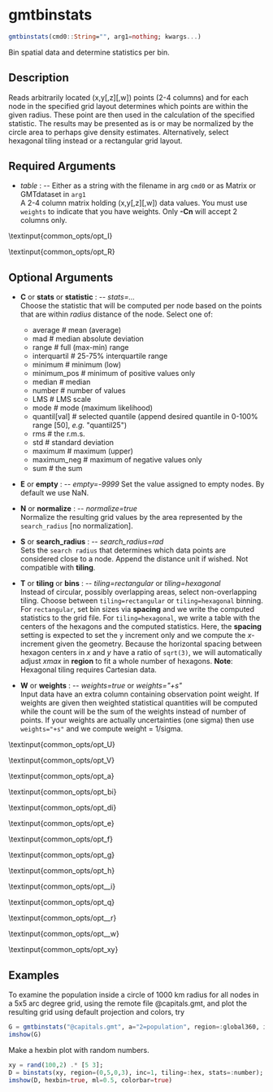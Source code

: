 # gmtbinstats

```julia
gmtbinstats(cmd0::String="", arg1=nothing; kwargs...)
```

Bin spatial data and determine statistics per bin.

Description
-----------

Reads arbitrarily located (x,y[,z][,w]) points (2-4 columns) and for each node in the specified grid
layout determines which points are within the given radius. These point are then used in the calculation
of the specified statistic. The results may be presented as is or may be normalized by the circle area
to perhaps give density estimates. Alternatively, select hexagonal tiling instead or a rectangular grid layout.

Required Arguments
------------------

- *table* : -- Either as a string with the filename in arg ``cmd0`` or as Matrix or GMTdataset in ``arg1``\
    A 2-4 column matrix holding (x,y[,z][,w]) data values. You must use `weights`
    to indicate that you have weights. Only **-Cn** will accept 2 columns only.


\textinput{common_opts/opt_I}

\textinput{common_opts/opt_R}


Optional Arguments
------------------

- **C** or **stats** or **statistic** : -- *stats=...*\
   Choose the statistic that will be computed per node based on the points that are within *radius* distance
   of the node. Select one of:

   - average        # mean (average)
   - mad            # median absolute deviation
   - range          # full (max-min) range
   - interquartil   # 25-75% interquartile range
   - minimum        # minimum (low)
   - minimum_pos    # minimum of positive values only
   - median         # median
   - number         # number of values
   - LMS            # LMS scale
   - mode           # mode (maximum likelihood)
   - quantil[val]   # selected quantile (append desired quantile in 0-100% range [50], *e.g.* "quantil25")
   - rms            # the r.m.s.
   - std            # standard deviation
   - maximum        # maximum (upper)
   - maximum_neg    # maximum of negative values only
   - sum            # the sum

- **E** or **empty** : -- *empty=-9999*
    Set the value assigned to empty nodes. By default we use NaN.

- **N** or **normalize** : -- *normalize=true*\
    Normalize the resulting grid values by the area represented by the `search_radius` [no normalization].

- **S** or **search_radius** : -- *search_radius=rad*\
    Sets the `search radius` that determines which data points are considered close to a node.
    Append the distance unit if wished. Not compatible with **tiling**.

- **T** or **tiling** or **bins** : -- *tiling=rectangular* or *tiling=hexagonal*\
    Instead of circular, possibly overlapping areas, select non-overlapping tiling. Choose between `tiling=rectangular`
    or `tiling=hexagonal` binning. For `rectangular`, set bin sizes via **spacing** and we write the computed statistics
    to the grid file. For `tiling=hexagonal`, we write a table with the centers of the hexagons and the computed statistics.
    Here, the **spacing** setting is expected to set the ``y`` increment only and we compute the *x*-increment given the
    geometry. Because the horizontal spacing between hexagon centers in *x* and *y* have a ratio of ``sqrt(3)``, we will
    automatically adjust *xmax* in **region** to fit a whole number of hexagons. **Note**: Hexagonal tiling requires
    Cartesian data.

- **W** or **weights** : -- *weights=true* or *weights="+s"*\
   Input data have an extra column containing observation point weight. If weights are given then weighted
   statistical quantities will be computed while the count will be the sum of the weights instead of number
   of points. If your weights are actually uncertainties (one sigma) then use `weights="+s"` and we compute
   weight = 1/sigma.

\textinput{common_opts/opt_U}

\textinput{common_opts/opt_V}

\textinput{common_opts/opt_a}

\textinput{common_opts/opt_bi}

\textinput{common_opts/opt_di}

\textinput{common_opts/opt_e}

\textinput{common_opts/opt_f}

\textinput{common_opts/opt_g}

\textinput{common_opts/opt_h}

\textinput{common_opts/opt__i}

\textinput{common_opts/opt_q}

\textinput{common_opts/opt__r}

\textinput{common_opts/opt__w}

\textinput{common_opts/opt_xy}


Examples
--------

To examine the population inside a circle of 1000 km radius for all nodes in a 5x5 arc degree grid,
using the remote file @capitals.gmt, and plot the resulting grid using default projection and colors, try

```julia
G = gmtbinstats("@capitals.gmt", a="2=population", region=:global360, inc=5, stats=:sum, search_radius="1000k");
imshow(G)
```

Make a hexbin plot with random numbers.

```julia
xy = rand(100,2) .* [5 3];
D = binstats(xy, region=(0,5,0,3), inc=1, tiling=:hex, stats=:number);
imshow(D, hexbin=true, ml=0.5, colorbar=true)
```